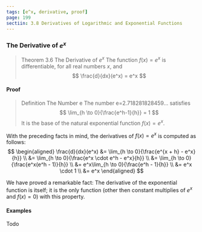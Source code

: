 ```yaml
---
tags: [e^x, derivative, proof]
page: 199
sectiin: 3.8 Derivatives of Logarithmic and Exponential Functions
---
```


### The Derivative of $e^x$

>Theorem 3.6 The Derivative of $e^x$
The function $f(x) = e^x$ is differentiable, for all real numbers $x$, and
$$
\frac{d}{dx}(e^x) = e^x
$$

#### Proof
>Definition The Number e
The number e=2.718281828459... satisfies
$$
\lim_{h \to 0}{\frac{e^h-1}{h}} = 1
$$
It is the base of the natural exponential function $f(x) = e^x$.

With the preceding facts in mind, the derivatives of $f(x) = e^x$ is computed as follows:
$$
\begin{aligned}
\frac{d}{dx}(e^x) &= \lim_{h \to 0}{\frac{e^{x + h} - e^x}{h}} \\
&= \lim_{h \to 0}{\frac{e^x \cdot e^h - e^x}{h}} \\
&= \lim_{h \to 0}{\frac{e^x(e^h - 1)}{h}} \\
&= e^x\lim_{h \to 0}{\frac{e^h - 1}{h}} \\
&= e^x \cdot 1 \\
&= e^x
\end{aligned}
$$

We have proved a remarkable fact: The derivative of the exponential function is itself; it is the only function (other then constant multiplies of $e^x$ and $f(x) = 0$) with this property.

#### Examples
Todo

